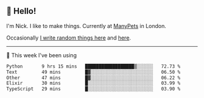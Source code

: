 ## 👋 Hello! 

I'm Nick. I like to make things. Currently at [ManyPets](https://manypets.com) in London.

Occasionally [I write random things here](https://nicksnell.com) and [here](https://twitter.com/nicksnell).

-------

🚀 This week I've been using

<!--START_SECTION:waka-->

```txt
Python       9 hrs 15 mins   ██████████████████▒░░░░░░   72.73 %
Text         49 mins         █▓░░░░░░░░░░░░░░░░░░░░░░░   06.50 %
Other        47 mins         █▓░░░░░░░░░░░░░░░░░░░░░░░   06.22 %
Elixir       30 mins         █░░░░░░░░░░░░░░░░░░░░░░░░   03.99 %
TypeScript   29 mins         █░░░░░░░░░░░░░░░░░░░░░░░░   03.90 %
```

<!--END_SECTION:waka-->
